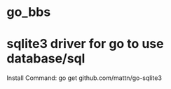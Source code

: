 # go_bbs 

# sqlite3 driver for go to use database/sql 
Install Command: go get github.com/mattn/go-sqlite3

